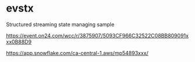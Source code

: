 # evstx

Structured streaming state managing sample 

https://event.on24.com/wcc/r/3875907/5093CF966C32522C08BB809091xxx0B88D9

https://app.snowflake.com/ca-central-1.aws/mp54893xxx/

